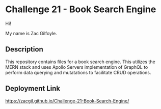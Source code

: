 # Challenge 21 - Book Search Engine
Hi!

My name is Zac Gilfoyle.

## Description
This repository contains files for a book search engine. This utilizes the MERN stack and uses Apollo Servers implementation of GraphQL to perform data querying and mutatations to facilitate CRUD operations. 

## Deployment Link
https://zacgil.github.io/Challenge-21-Book-Search-Engine/
